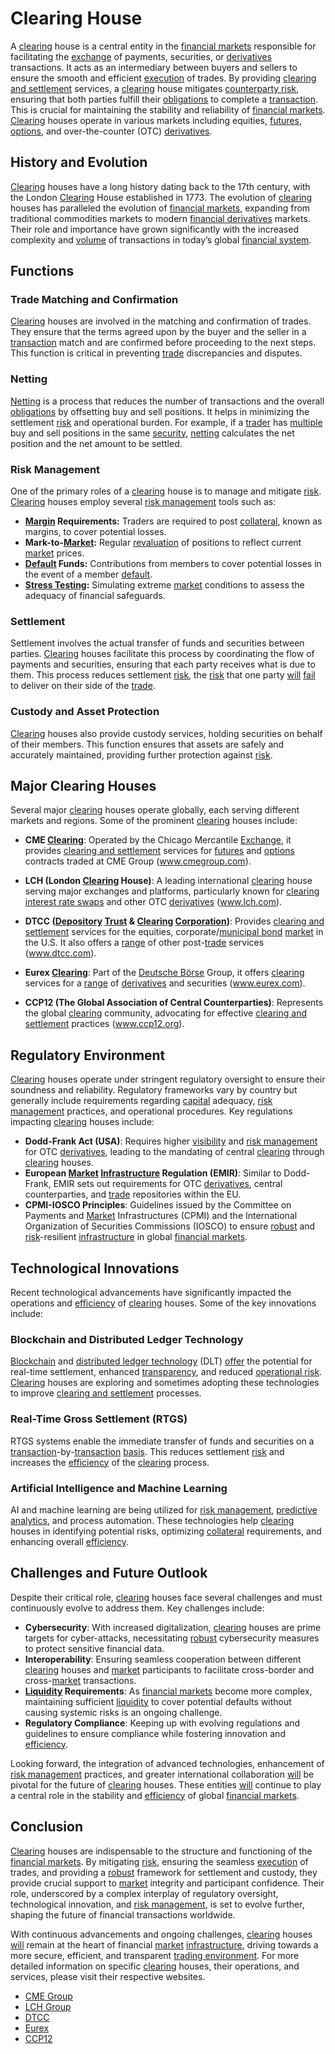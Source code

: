 # Clearing House

A [clearing](../c/clearing.md) house is a central entity in the [financial markets](../f/financial_market.md) responsible for facilitating the [exchange](../e/exchange.md) of payments, securities, or [derivatives](../d/derivatives.md) transactions. It acts as an intermediary between buyers and sellers to ensure the smooth and efficient [execution](../e/execution.md) of trades. By providing [clearing and settlement](../c/clearing_and_settlement.md) services, a [clearing](../c/clearing.md) house mitigates [counterparty risk](../c/counterparty_risk.md), ensuring that both parties fulfill their [obligations](../o/obligation.md) to complete a [transaction](../t/transaction.md). This is crucial for maintaining the stability and reliability of [financial markets](../f/financial_market.md). [Clearing](../c/clearing.md) houses operate in various markets including equities, [futures](../f/futures.md), [options](../o/options.md), and over-the-counter (OTC) [derivatives](../d/derivatives.md).

## History and Evolution

[Clearing](../c/clearing.md) houses have a long history dating back to the 17th century, with the London [Clearing](../c/clearing.md) House established in 1773. The evolution of [clearing](../c/clearing.md) houses has paralleled the evolution of [financial markets](../f/financial_market.md), expanding from traditional commodities markets to modern [financial derivatives](../f/financial_derivatives.md) markets. Their role and importance have grown significantly with the increased complexity and [volume](../v/volume.md) of transactions in today’s global [financial system](../f/financial_system.md).

## Functions 

### Trade Matching and Confirmation

[Clearing](../c/clearing.md) houses are involved in the matching and confirmation of trades. They ensure that the terms agreed upon by the buyer and the seller in a [transaction](../t/transaction.md) match and are confirmed before proceeding to the next steps. This function is critical in preventing [trade](../t/trade.md) discrepancies and disputes.

### Netting

[Netting](../n/netting.md) is a process that reduces the number of transactions and the overall [obligations](../o/obligation.md) by offsetting buy and sell positions. It helps in minimizing the settlement [risk](../r/risk.md) and operational burden. For example, if a [trader](../t/trader.md) has [multiple](../m/multiple.md) buy and sell positions in the same [security](../s/security.md), [netting](../n/netting.md) calculates the net position and the net amount to be settled.

### Risk Management

One of the primary roles of a [clearing](../c/clearing.md) house is to manage and mitigate [risk](../r/risk.md). [Clearing](../c/clearing.md) houses employ several [risk management](../r/risk_management.md) tools such as:

- **[Margin](../m/margin.md) Requirements:** Traders are required to post [collateral](../c/collateral.md), known as margins, to cover potential losses.
- **Mark-to-[Market](../m/market.md):** Regular [revaluation](../r/revaluation.md) of positions to reflect current [market](../m/market.md) prices.
- **[Default](../d/default.md) Funds:** Contributions from members to cover potential losses in the event of a member [default](../d/default.md).
- **[Stress Testing](../s/stress_testing.md):** Simulating extreme [market](../m/market.md) conditions to assess the adequacy of financial safeguards.

### Settlement

Settlement involves the actual transfer of funds and securities between parties. [Clearing](../c/clearing.md) houses facilitate this process by coordinating the flow of payments and securities, ensuring that each party receives what is due to them. This process reduces settlement [risk](../r/risk.md), the [risk](../r/risk.md) that one party [will](../w/will.md) [fail](../f/fail.md) to deliver on their side of the [trade](../t/trade.md).

### Custody and Asset Protection

[Clearing](../c/clearing.md) houses also provide custody services, holding securities on behalf of their members. This function ensures that assets are safely and accurately maintained, providing further protection against [risk](../r/risk.md).

## Major Clearing Houses

Several major [clearing](../c/clearing.md) houses operate globally, each serving different markets and regions. Some of the prominent [clearing](../c/clearing.md) houses include:

- **CME [Clearing](../c/clearing.md)**: Operated by the Chicago Mercantile [Exchange](../e/exchange.md), it provides [clearing and settlement](../c/clearing_and_settlement.md) services for [futures](../f/futures.md) and [options](../o/options.md) contracts traded at CME Group (www.cmegroup.com).

- **LCH (London [Clearing](../c/clearing.md) House)**: A leading international [clearing](../c/clearing.md) house serving major exchanges and platforms, particularly known for [clearing](../c/clearing.md) [interest rate swaps](../i/interest_rate_swaps.md) and other OTC [derivatives](../d/derivatives.md) (www.lch.com).

- **DTCC ([Depository](../d/depository.md) [Trust](../t/trust.md) & [Clearing](../c/clearing.md) [Corporation](../c/corporation.md))**: Provides [clearing and settlement](../c/clearing_and_settlement.md) services for the equities, corporate/[municipal bond](../m/municipal_bond.md) [market](../m/market.md) in the U.S. It also offers a [range](../r/range.md) of other post-[trade](../t/trade.md) services (www.dtcc.com).

- **Eurex [Clearing](../c/clearing.md)**: Part of the [Deutsche Börse](../d/deutsche_börse.md) Group, it offers [clearing](../c/clearing.md) services for a [range](../r/range.md) of [derivatives](../d/derivatives.md) and securities (www.eurex.com).

- **CCP12 (The Global Association of Central Counterparties)**: Represents the global [clearing](../c/clearing.md) community, advocating for effective [clearing and settlement](../c/clearing_and_settlement.md) practices (www.ccp12.org).

## Regulatory Environment

[Clearing](../c/clearing.md) houses operate under stringent regulatory oversight to ensure their soundness and reliability. Regulatory frameworks vary by country but generally include requirements regarding [capital](../c/capital.md) adequacy, [risk management](../r/risk_management.md) practices, and operational procedures. Key regulations impacting [clearing](../c/clearing.md) houses include:

- **Dodd-Frank Act (USA)**: Requires higher [visibility](../v/visibility.md) and [risk management](../r/risk_management.md) for OTC [derivatives](../d/derivatives.md), leading to the mandating of central [clearing](../c/clearing.md) through [clearing](../c/clearing.md) houses.
- **European [Market](../m/market.md) [Infrastructure](../i/infrastructure.md) Regulation (EMIR)**: Similar to Dodd-Frank, EMIR sets out requirements for OTC [derivatives](../d/derivatives.md), central counterparties, and [trade](../t/trade.md) repositories within the EU.
- **CPMI-IOSCO Principles**: Guidelines issued by the Committee on Payments and [Market](../m/market.md) Infrastructures (CPMI) and the International Organization of Securities Commissions (IOSCO) to ensure [robust](../r/robust.md) and [risk](../r/risk.md)-resilient [infrastructure](../i/infrastructure.md) in global [financial markets](../f/financial_market.md).

## Technological Innovations

Recent technological advancements have significantly impacted the operations and [efficiency](../e/efficiency.md) of [clearing](../c/clearing.md) houses. Some of the key innovations include:

### Blockchain and Distributed Ledger Technology

[Blockchain](../b/blockchain_in_trading.md) and [distributed ledger technology](../d/distributed_ledger_technology.md) (DLT) [offer](../o/offer.md) the potential for real-time settlement, enhanced [transparency](../t/transparency.md), and reduced [operational risk](../o/operational_risk.md). [Clearing](../c/clearing.md) houses are exploring and sometimes adopting these technologies to improve [clearing and settlement](../c/clearing_and_settlement.md) processes.

### Real-Time Gross Settlement (RTGS)

RTGS systems enable the immediate transfer of funds and securities on a [transaction](../t/transaction.md)-by-[transaction](../t/transaction.md) [basis](../b/basis.md). This reduces settlement [risk](../r/risk.md) and increases the [efficiency](../e/efficiency.md) of the [clearing](../c/clearing.md) process.

### Artificial Intelligence and Machine Learning

AI and machine learning are being utilized for [risk management](../r/risk_management.md), [predictive analytics](../p/predictive_analytics.md), and process automation. These technologies help [clearing](../c/clearing.md) houses in identifying potential risks, optimizing [collateral](../c/collateral.md) requirements, and enhancing overall [efficiency](../e/efficiency.md).

## Challenges and Future Outlook

Despite their critical role, [clearing](../c/clearing.md) houses face several challenges and must continuously evolve to address them. Key challenges include:

- **Cybersecurity**: With increased digitalization, [clearing](../c/clearing.md) houses are prime targets for cyber-attacks, necessitating [robust](../r/robust.md) cybersecurity measures to protect sensitive financial data.
- **Interoperability**: Ensuring seamless cooperation between different [clearing](../c/clearing.md) houses and [market](../m/market.md) participants to facilitate cross-border and cross-[market](../m/market.md) transactions.
- **[Liquidity](../l/liquidity.md) Requirements**: As [financial markets](../f/financial_market.md) become more complex, maintaining sufficient [liquidity](../l/liquidity.md) to cover potential defaults without causing systemic risks is an ongoing challenge.
- **Regulatory Compliance**: Keeping up with evolving regulations and guidelines to ensure compliance while fostering innovation and [efficiency](../e/efficiency.md).

Looking forward, the integration of advanced technologies, enhancement of [risk management](../r/risk_management.md) practices, and greater international collaboration [will](../w/will.md) be pivotal for the future of [clearing](../c/clearing.md) houses. These entities [will](../w/will.md) continue to play a central role in the stability and [efficiency](../e/efficiency.md) of global [financial markets](../f/financial_market.md).

## Conclusion

[Clearing](../c/clearing.md) houses are indispensable to the structure and functioning of the [financial markets](../f/financial_market.md). By mitigating [risk](../r/risk.md), ensuring the seamless [execution](../e/execution.md) of trades, and providing a [robust](../r/robust.md) framework for settlement and custody, they provide crucial support to [market](../m/market.md) integrity and participant confidence. Their role, underscored by a complex interplay of regulatory oversight, technological innovation, and [risk management](../r/risk_management.md), is set to evolve further, shaping the future of financial transactions worldwide. 

With continuous advancements and ongoing challenges, [clearing](../c/clearing.md) houses [will](../w/will.md) remain at the heart of financial [market](../m/market.md) [infrastructure](../i/infrastructure.md), driving towards a more secure, efficient, and transparent [trading environment](../t/trading_environment.md). For more detailed information on specific [clearing](../c/clearing.md) houses, their operations, and services, please visit their respective websites.

- [CME Group](https://www.cmegroup.com)
- [LCH Group](https://www.lch.com)
- [DTCC](https://www.dtcc.com)
- [Eurex](https://www.eurex.com)
- [CCP12](https://www.ccp12.org)